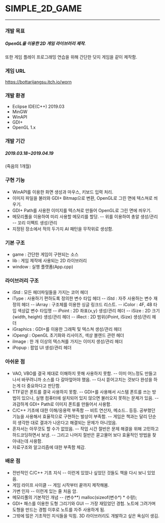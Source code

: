 # SIMPLE_2D_GAME
---
### 개발 목표
##### OpenGL을 이용한 2D 게임 라이브러리 제작.
또한 게임 플레이 프로그래밍 연습을 위해 간단한 닷지 게임을 같이 제작함.

### 게임 URL
https://bottarijangsu.itch.io/worn

### 개발 환경
- Eclipse IDE(C++) 2019.03
- MinGW
- WinAPI
- GDI+
- OpenGL 1.x

### 개발 기간
##### 2019.03.18~2019.04.19
(죽음의 1개월)

### 구현 기능
- WinAPI를 이용한 화면 생성과 마우스, 키보드 입력 처리.
- 이미지 파일을 불러와 GDI+ Bitmap으로 변환, OpenGL로 그린 면에 텍스쳐로 씌우기.
- GDI+ Path를 사용한 이미지를 텍스쳐로 만들어 OpenGL로 그린 면에 씌우기.
- 메모리풀을 이용하여 미리 사용할 메모리를 할당.
-- 위를 이용하여 총알 생성/관리
-- 꼬리 이펙트 생성/관리
- 지정된 장소에서 적의 두가지 AI 패턴을 무작위로 생성함. 

### 기본 구조
- game : 간단한 게임이 구현되는 소스
- lib : 게임 제작에 사용되는 2D 라이브러리
- window : 실행 플랫폼(App.cpp)

### 라이브러리 구조
- iStd : 모든 헤더파일들을 가지는 코어 헤더
- iType : 사용하기 편하도록 정의한 변수 타입 헤더
-- iStd : 자주 사용하는 변수 재정의 헤더 
-- iArray : 구조체를 이용한 싱글 링크드 리스트.
-- iColor : 4F, 4B 타입 색상값 변수 타입명
-- iPoint : 2D 좌표{x,y} 생성/관리 헤더
-- iSize : 2D 크기{width, height} 생성/관리 헤더
-- iRect : 2D 범위{iPoint, iSize} 생성/관리 헤더
- iGraphics : GDI+를 이용한 그래픽 및 텍스쳐 생성/관리 헤더
- iOpengl : OpenGL 초기화와 리사이즈, 색상 블렌드 관련 헤더
- iImage : 한 개 이상의 텍스쳐를 가지는 이미지 생성/관리 헤더
- iPopup : 팝업 UI 생성/관리 헤더

### 아쉬운 점
- VAO, VBO를 결국 제대로 이해하지 못해 사용하지 못함.
-- 이미 어느정도 만들고 나서 바꾸려니까 소스를 다 갈아엎어야 했음.
-- 다시 뜯어고치는 것보다 완성을 하는게 더 중요하다고 판단함.
- TTF같은 폰트를 결국 사용하지 못함.
-- GDI+를 사용해서 시스템 폰트를 쓰는 방법이 있으나, 실행 컴퓨터에 설치되어 있지 않으면 불러오지 못하는 문제가 있음. 
-- 과감하게 GDI+ Path로 이미지 폰트를 만들어서 사용함.
- C/C++ 기초에 대한 이해/응용력 부족함 
-- 비트 연산자, 메소드.. 등등. 공부했던 기능을 사용해서 효율적으로 구현하는 발상이 부족함. 
-- 게임은 책과는 달리 단순히 생각한 대로 결과가 나온다고 해결되는 문제가 아니었음.
- 혼자서는 아무것도 할 수가 없었음.
-- 작업 시간 절반은 문제 해결을 위해 고민하고 하드코딩하면서 보냄. 
-- 그리고 나머지 절반은 묻고물어 보다 효율적인 방법을 찾아내는데 사용함. 
- 자료구조와 알고리즘에 대한 부족함 체감.

### 배운 점
- 전반적인 C/C++ 기초 지식
-- 이런게 있었나 싶었던 것들도 책을 다시 보니 있었음.
- 게임 라이프 사이클
-- 게임 시작부터 끝까지 제작해봄. 
- 가변 인자
-- 이런게 있는 줄 처음 암.
- 메모리풀의 기본적인 개념
-- (변수**) malloc(sizeof(변수*) * 수량);
- GDI+ 패스를 이용한 도형 그리기와 GUI
-- 가장 재밌었던 경험. 노트에 그려가며 도형을 만드는 경험 이후로 노트를 자주 사용하게 됨.
- 그밖에 많은 기초적인 지식들을 익힘. 3D 라이브러리도 개발하고 싶은 욕심이 생김.